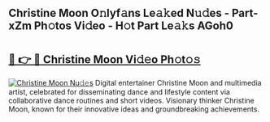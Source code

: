 ## Christine Moon O𝚗lyf𝚊ns Le𝚊𝚔ed N𝚞𝚍es - Part-xZm Ph𝚘tos Vi𝚍eo - H𝚘t Part Le𝚊𝚔s AGoh0

# <h2><a href="http://hf4avk.feru.top/?c=Christine+Moon">🔗 👉 🔴 Christine Moon Vi𝚍𝚎o Ph𝚘t𝚘𝚜</a></h2>

[![Christine Moon Nu𝚍𝚎s](https://i.imgur.com/0TWrTi3.gif)](http://hf4avk.feru.top/?c=Christine+Moon)
Digital entertainer Christine Moon and multimedia artist, celebrated for disseminating dance and lifestyle content via collaborative dance routines and short videos. Visionary thinker Christine Moon, known for their innovative ideas and groundbreaking achievements. 
